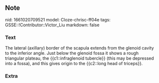 ## Note
nid: 1661020709521
model: Cloze-chrisc-ff04e
tags: GSSE::!Contributor::Victor_Liu
markdown: false

### Text
The lateral (axillary) border of the scapula extends from the
glenoid <span style="color: var(--field-fg); background: 
 var(--field-bg);">cavity to the inferior angle. Just below the
glenoid fossa it shows a rough triangular plateau, the</span>
<span style="color: var(--field-fg); background:
var(--field-bg);">{{c1::<span style="color: var(--field-fg); 
 background: var(--field-bg);">infraglenoid</span> <span style= 
"color: var(--field-fg); background:
var(--field-bg);">tubercle</span>}} (this may be depressed into a
fossa), and this</span> <span style="color: var(--field-fg); 
 background: var(--field-bg);">gives origin to the {{c2::long head
of triceps}}.</span>

### Extra

